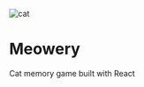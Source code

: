 ![cat](https://media.giphy.com/media/ICOgUNjpvO0PC/giphy.gif)

# Meowery
Cat memory game built with React
